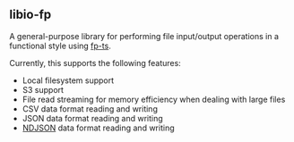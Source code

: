 ## libio-fp

A general-purpose library for performing file input/output operations
in a functional style using [fp-ts](https://gcanti.github.io/fp-ts/).

Currently, this supports the following features:

- Local filesystem support
- S3 support
- File read streaming for memory efficiency when dealing with large files
- CSV data format reading and writing
- JSON data format reading and writing
- [NDJSON](http://ndjson.org/) data format reading and writing
